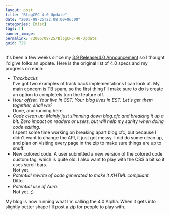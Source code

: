 ```yaml
---
layout: post
title: "BlogCFC 4.0 Update"
date: "2005-08-25T22:08:00+06:00"
categories: [misc]
tags: []
banner_image: 
permalink: /2005/08/25/BlogCFC-40-Update
guid: 729
---
```


It's been a few weeks since my <a href="http://ray.camdenfamily.com/index.cfm/2005/8/12/BlogCFC-39-Released--BlogCFC-40-Specs">3.9 Release/4.0 Announcement</a> so I thought I'd give folks an update. Here is the original list of 4.0 specs and my progress on each:

<ul>
<li><i>Trackbacks</i><br>
I've got two examples of track back implementations I can look at. My main concern is TB spam, so the first thing I'll make sure to do is create an option to completely turn the feature off.</li>
<li><i>Hour offset. Your live in CST. Your blog lives in EST. Let's get them together, shall we?</i><br>
Done, and running here.</li>
<li><i>Code clean up: Mainly just slimming down blog.cfc and breaking it up a bit. Zero impact on readers or users, but will help my sanity when doing code editing.</i><br>
I spent some time working on breaking apart blog.cfc, but because I didn't want to change the API, it just got messy. I did do some clean up, and plan on visiting every page in the zip to make sure things are up to snuff.</li>
<li>New colored code. A user submitted a new version of the colored code custom tag, which is quite old. I also want to play with the CSS a bit so it uses scroll bars.<br>
Not yet.</li>
<li><i>Potential rewrite of code generated to make it XHTML compliant.</i><br>
Ditto.</li>
<li><i>Potential use of Aura.</i><br>
Not yet. ;)</li>
</ul>

My blog is now running what I'm calling the 4.0 Alpha. When it gets into slightly better shape I'll post a zip for people to play with.